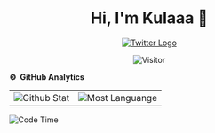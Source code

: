 <p><h1 align="center">Hi, I'm Kulaaa 👾</h1></p>
<p align="center">
<a href="https://twitter.com/imkulaa" target="_blank"><img src="https://img.shields.io/badge/Twitter-1DA1F2?style=for-the-badge&logo=twitter&logoColor=white" alt="Twitter Logo"></a>
</p>
<p align="center"><img src="https://komarev.com/ghpvc/?username=imkula&label=Profile%20Visits&color=blue&style=plastic%22%20alt=%imkula" alt="Visitor"></p>

**⚙️ &nbsp;GitHub Analytics**
<table style="width: 100%">
<tr>
<td><img src="https://github-readme-stats.vercel.app/api?username=imkula&show_icons=true&theme=dark&locale=en&hide_border=true" alt="Github Stat"></td>
<td><img src="https://github-readme-stats.vercel.app/api/top-langs/?username=imkula&theme=dark&hide_border=true&layout=compact" alt="Most Languange"></td>
</tr>
</table>

![Code Time](http://img.shields.io/badge/Code%20Time-0%20secs-blue)

<div align="center">


</div>
